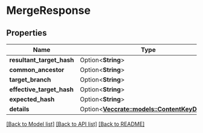 # MergeResponse

## Properties

Name | Type | Description | Notes
------------ | ------------- | ------------- | -------------
**resultant_target_hash** | Option<**String**> |  | [optional]
**common_ancestor** | Option<**String**> |  | [optional]
**target_branch** | Option<**String**> |  | [optional]
**effective_target_hash** | Option<**String**> |  | [optional]
**expected_hash** | Option<**String**> |  | [optional]
**details** | Option<[**Vec<crate::models::ContentKeyDetails>**](ContentKeyDetails.md)> |  | [optional]

[[Back to Model list]](../README.md#documentation-for-models) [[Back to API list]](../README.md#documentation-for-api-endpoints) [[Back to README]](../README.md)


